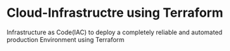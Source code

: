 # Cloud-Infrastructre using Terraform
Infrastructure as Code(IAC) to deploy a completely reliable and automated production Environment using Terraform
